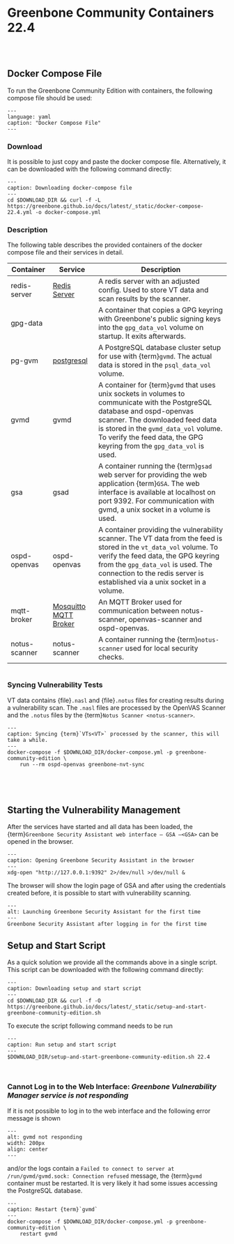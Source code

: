 # Greenbone Community Containers 22.4

```{include} /common/container/preamble.md
```

```{include} /common/container/introduction.md
```

```{include} /common/container/prerequisites.md
```

## Docker Compose File

To run the Greenbone Community Edition with containers, the following compose
file should be used:

```{literalinclude} docker-compose.yml
---
language: yaml
caption: "Docker Compose File"
---
```

### Download

It is possible to just copy and paste the docker compose file. Alternatively,
it can be downloaded with the following command directly:

```{code-block} shell
---
caption: Downloading docker-compose file
---
cd $DOWNLOAD_DIR && curl -f -L https://greenbone.github.io/docs/latest/_static/docker-compose-22.4.yml -o docker-compose.yml
```

### Description

The following table describes the provided containers of the docker compose file
and their services in detail.

| Container | Service | Description |
|-----------|---------|-------------|
| redis-server | [Redis Server](https://redis.io/) | A redis server with an adjusted config. Used to store VT data and scan results by the scanner. |
| gpg-data | | A container that copies a GPG keyring with Greenbone's public signing keys into the `gpg_data_vol` volume on startup. It exits afterwards. |
| pg-gvm | [postgresql](https://www.postgresql.org/) | A PostgreSQL database cluster setup for use with {term}`gvmd`. The actual data is stored in the `psql_data_vol` volume. |
| gvmd | gvmd | A container for {term}`gvmd` that uses unix sockets in volumes to communicate with the PostgreSQL database and ospd-openvas scanner. The downloaded feed data is stored in the `gvmd_data_vol` volume. To verify the feed data, the GPG keyring from the `gpg_data_vol` is used. |
| gsa | gsad | A container running the {term}`gsad` web server for providing the web application {term}`GSA`. The web interface is available at localhost on port 9392. For communication with gvmd, a unix socket in a volume is used. |
| ospd-openvas | ospd-openvas | A container providing the vulnerability scanner. The VT data from the feed is stored in the `vt_data_vol` volume. To verify the feed data, the GPG keyring from the `gpg_data_vol` is used. The connection to the redis server is established via a unix socket in a volume. |
| mqtt-broker | [Mosquitto MQTT Broker](https://mosquitto.org/) | An MQTT Broker used for communication between notus-scanner, openvas-scanner and ospd-openvas. |
| notus-scanner | notus-scanner | A container running the {term}`notus-scanner` used for local security checks. |

```{include} /common/container/performing-feed-sync.md
```

### Syncing Vulnerability Tests

VT data contains {file}`.nasl` and {file}`.notus` files for creating results
during a vulnerability scan. The `.nasl` files are processed by the OpenVAS
Scanner and the `.notus` files by the {term}`Notus Scanner <notus-scanner>`.

```{code-block} shell
---
caption: Syncing {term}`VTs<VT>` processed by the scanner, this will take a while.
---
docker-compose -f $DOWNLOAD_DIR/docker-compose.yml -p greenbone-community-edition \
    run --rm ospd-openvas greenbone-nvt-sync
```

```{include} /common/container/feed-sync.md
```

```{include} /common/container/starting.md
```

```{include} /common/container/feed-loading.md
```

```{include} /common/container/admin-user.md
```

## Starting the Vulnerability Management

After the services have started and all data has been loaded, the {term}`Greenbone
Security Assistant web interface – GSA –<GSA>` can be opened in the browser.

```{code-block} shell
---
caption: Opening Greenbone Security Assistant in the browser
---
xdg-open "http://127.0.0.1:9392" 2>/dev/null >/dev/null &
```

The browser will show the login page of GSA and after using the credentials
created before, it is possible to start with vulnerability scanning.

```{figure} /images/GSA-22.4.png
---
alt: Launching Greenbone Security Assistant for the first time
---
Greenbone Security Assistant after logging in for the first time
```

## Setup and Start Script

As a quick solution we provide all the commands above in a single script. This
script can be downloaded with the following command directly:

```{code-block} shell
---
caption: Downloading setup and start script
---
cd $DOWNLOAD_DIR && curl -f -O https://greenbone.github.io/docs/latest/_static/setup-and-start-greenbone-community-edition.sh
```

To execute the script following command needs to be run

```{code-block} shell
---
caption: Run setup and start script
---
$DOWNLOAD_DIR/setup-and-start-greenbone-community-edition.sh 22.4
```

```{include} /common/container/workflows.md
```

```{include} /common/container/troubleshooting.md
```

### Cannot Log in to the Web Interface: *Greenbone Vulnerability Manager service is not responding*

If it is not possible to log in to the web interface and the following error
message is shown

```{image} gvmd-not-responding.png
---
alt: gvmd not responding
width: 200px
align: center
---
```

and/or the logs contain a `Failed to connect to server at /run/gvmd/gvmd.sock: Connection refused`
message, the {term}`gvmd` container must be restarted. It is very likely it
had some issues accessing the PostgreSQL database.

```{code-block} shell
---
caption: Restart {term}`gvmd`
---
docker-compose -f $DOWNLOAD_DIR/docker-compose.yml -p greenbone-community-edition \
    restart gvmd
```

[docker]: https://docs.docker.com/
[docker-compose]: https://docs.docker.com/compose/
